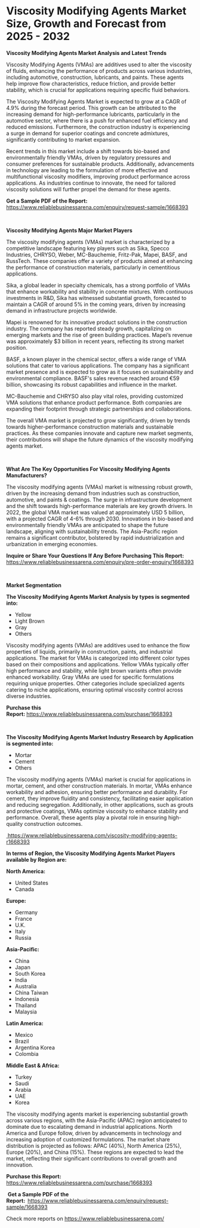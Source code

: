 <p><h1>Viscosity Modifying Agents Market Size, Growth and Forecast from 2025 - 2032</h1></p><p><strong>Viscosity Modifying Agents Market Analysis and Latest Trends</strong></p>
<p><p>Viscosity Modifying Agents (VMAs) are additives used to alter the viscosity of fluids, enhancing the performance of products across various industries, including automotive, construction, lubricants, and paints. These agents help improve flow characteristics, reduce friction, and provide better stability, which is crucial for applications requiring specific fluid behaviors.</p><p>The Viscosity Modifying Agents Market is expected to grow at a CAGR of 4.9% during the forecast period. This growth can be attributed to the increasing demand for high-performance lubricants, particularly in the automotive sector, where there is a push for enhanced fuel efficiency and reduced emissions. Furthermore, the construction industry is experiencing a surge in demand for superior coatings and concrete admixtures, significantly contributing to market expansion.</p><p>Recent trends in this market include a shift towards bio-based and environmentally friendly VMAs, driven by regulatory pressures and consumer preferences for sustainable products. Additionally, advancements in technology are leading to the formulation of more effective and multifunctional viscosity modifiers, improving product performance across applications. As industries continue to innovate, the need for tailored viscosity solutions will further propel the demand for these agents.</p></p>
<p><strong>Get a Sample PDF of the Report:&nbsp;</strong> <a href="https://www.reliablebusinessarena.com/enquiry/request-sample/1668393?utm_campaign=3013&utm_medium=2&utm_source=Github&utm_content=ia&utm_term=01042025&utm_id=viscosity-modifying-agents">https://www.reliablebusinessarena.com/enquiry/request-sample/1668393</a></p>
<p>&nbsp;</p>
<p><strong>Viscosity Modifying Agents Major Market Players</strong></p>
<p><p>The viscosity modifying agents (VMAs) market is characterized by a competitive landscape featuring key players such as Sika, Specco Industries, CHRYSO, Weber, MC-Bauchemie, Fritz-Pak, Mapei, BASF, and RussTech. These companies offer a variety of products aimed at enhancing the performance of construction materials, particularly in cementitious applications.</p><p>Sika, a global leader in specialty chemicals, has a strong portfolio of VMAs that enhance workability and stability in concrete mixtures. With continuous investments in R&D, Sika has witnessed substantial growth, forecasted to maintain a CAGR of around 5% in the coming years, driven by increasing demand in infrastructure projects worldwide.</p><p>Mapei is renowned for its innovative product solutions in the construction industry. The company has reported steady growth, capitalizing on emerging markets and the rise of green building practices. Mapei’s revenue was approximately $3 billion in recent years, reflecting its strong market position.</p><p>BASF, a known player in the chemical sector, offers a wide range of VMA solutions that cater to various applications. The company has a significant market presence and is expected to grow as it focuses on sustainability and environmental compliance. BASF's sales revenue reached around €59 billion, showcasing its robust capabilities and influence in the market.</p><p>MC-Bauchemie and CHRYSO also play vital roles, providing customized VMA solutions that enhance product performance. Both companies are expanding their footprint through strategic partnerships and collaborations.</p><p>The overall VMA market is projected to grow significantly, driven by trends towards higher-performance construction materials and sustainable practices. As these companies innovate and capture new market segments, their contributions will shape the future dynamics of the viscosity modifying agents market.</p></p>
<p>&nbsp;</p>
<p><strong>What Are The Key Opportunities For Viscosity Modifying Agents Manufacturers?</strong></p>
<p><p>The viscosity modifying agents (VMAs) market is witnessing robust growth, driven by the increasing demand from industries such as construction, automotive, and paints & coatings. The surge in infrastructure development and the shift towards high-performance materials are key growth drivers. In 2022, the global VMA market was valued at approximately USD 5 billion, with a projected CAGR of 4-6% through 2030. Innovations in bio-based and environmentally friendly VMAs are anticipated to shape the future landscape, aligning with sustainability trends. The Asia-Pacific region remains a significant contributor, bolstered by rapid industrialization and urbanization in emerging economies.</p></p>
<p><strong>Inquire or Share Your Questions If Any Before Purchasing This Report:</strong> <a href="https://www.reliablebusinessarena.com/enquiry/pre-order-enquiry/1668393?utm_campaign=3013&utm_medium=2&utm_source=Github&utm_content=ia&utm_term=01042025&utm_id=viscosity-modifying-agents">https://www.reliablebusinessarena.com/enquiry/pre-order-enquiry/1668393</a></p>
<p>&nbsp;</p>
<p><strong>Market Segmentation</strong></p>
<p><strong>The Viscosity Modifying Agents Market Analysis by types is segmented into:</strong></p>
<p><ul><li>Yellow</li><li>Light Brown</li><li>Gray</li><li>Others</li></ul></p>
<p><p>Viscosity modifying agents (VMAs) are additives used to enhance the flow properties of liquids, primarily in construction, paints, and industrial applications. The market for VMAs is categorized into different color types based on their compositions and applications. Yellow VMAs typically offer high performance and stability, while light brown variants often provide enhanced workability. Gray VMAs are used for specific formulations requiring unique properties. Other categories include specialized agents catering to niche applications, ensuring optimal viscosity control across diverse industries.</p></p>
<p><strong>Purchase this Report:&nbsp;</strong><a href="https://www.reliablebusinessarena.com/purchase/1668393?utm_campaign=3013&utm_medium=2&utm_source=Github&utm_content=ia&utm_term=01042025&utm_id=viscosity-modifying-agents">https://www.reliablebusinessarena.com/purchase/1668393</a></p>
<p>&nbsp;</p>
<p><strong>The Viscosity Modifying Agents Market Industry Research by Application is segmented into:</strong></p>
<p><ul><li>Mortar</li><li>Cement</li><li>Others</li></ul></p>
<p><p>The viscosity modifying agents (VMAs) market is crucial for applications in mortar, cement, and other construction materials. In mortar, VMAs enhance workability and adhesion, ensuring better performance and durability. For cement, they improve fluidity and consistency, facilitating easier application and reducing segregation. Additionally, in other applications, such as grouts and protective coatings, VMAs optimize viscosity to enhance stability and performance. Overall, these agents play a pivotal role in ensuring high-quality construction outcomes.</p></p>
<p><a href="https://www.reliablebusinessarena.com/viscosity-modifying-agents-r1668393?utm_campaign=3013&utm_medium=2&utm_source=Github&utm_content=ia&utm_term=01042025&utm_id=viscosity-modifying-agents">&nbsp;https://www.reliablebusinessarena.com/viscosity-modifying-agents-r1668393</a></p>
<p><strong>In terms of Region, the Viscosity Modifying Agents Market Players available by Region are:</strong></p>
<p>
    <p> <strong> North America: </strong>
        <ul>
            <li>United States</li>
            <li>Canada</li>
        </ul>
        </p> 
    <p> <strong> Europe: </strong>
        <ul>
            <li>Germany</li>
            <li>France</li>
            <li>U.K.</li>
            <li>Italy</li>
            <li>Russia</li>
        </ul>
        </p> 
    <p> <strong> Asia-Pacific: </strong>
        <ul>
            <li>China</li>
            <li>Japan</li>
            <li>South Korea</li>
            <li>India</li>
            <li>Australia</li>
            <li>China Taiwan</li>
            <li>Indonesia</li>
            <li>Thailand</li>
            <li>Malaysia</li>
        </ul>
        </p> 
    <p> <strong> Latin America: </strong>
        <ul>
            <li>Mexico</li>
            <li>Brazil</li>
            <li>Argentina Korea</li>
            <li>Colombia</li>
        </ul>
        </p> 
    <p> <strong> Middle East & Africa: </strong>
        <ul>
            <li>Turkey</li>
            <li>Saudi</li>
            <li>Arabia</li>
            <li>UAE</li>
            <li>Korea</li>
        </ul>
    </p>
    </p>
<p><p>The viscosity modifying agents market is experiencing substantial growth across various regions, with the Asia-Pacific (APAC) region anticipated to dominate due to escalating demand in industrial applications. North America and Europe follow, driven by advancements in technology and increasing adoption of customized formulations. The market share distribution is projected as follows: APAC (40%), North America (25%), Europe (20%), and China (15%). These regions are expected to lead the market, reflecting their significant contributions to overall growth and innovation.</p></p>
<p><strong>Purchase this Report: </strong><a href="https://www.reliablebusinessarena.com/purchase/1668393?utm_campaign=3013&utm_medium=2&utm_source=Github&utm_content=ia&utm_term=01042025&utm_id=viscosity-modifying-agents">https://www.reliablebusinessarena.com/purchase/1668393</a></p>
<p>&nbsp;<strong>Get a Sample PDF of the Report:&nbsp;&nbsp;</strong><a href="https://www.reliablebusinessarena.com/enquiry/request-sample/1668393?utm_campaign=3013&utm_medium=2&utm_source=Github&utm_content=ia&utm_term=01042025&utm_id=viscosity-modifying-agents">https://www.reliablebusinessarena.com/enquiry/request-sample/1668393</a></p>
<p><strong></strong></p>
<p>Check more reports on <a href="https://www.reliablebusinessarena.com/?utm_campaign=3013&utm_medium=2&utm_source=Github&utm_content=ia&utm_term=01042025&utm_id=viscosity-modifying-agents">https://www.reliablebusinessarena.com/</a></p>